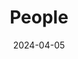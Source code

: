 ---
title: People
date: 2024-04-05

type: landing

sections:
  - block: people
    content:
      title: Meet the AIMLers
      # Choose which groups/teams of users to display.
      #   Edit `user_groups` in each user's profile to add them to one or more of these groups.
      user_groups:
          - Principal Investigator
#          - Researchers
          - Ph.D. Students
          - M.S. Students
          - Undergraduate Students
          - Visiting Scholars
          - Administrators
          - Alumni
      sort_by: Params.last_name
      sort_ascending: true
    design:
      show_interests: false
      show_role: true
      show_social: true
---